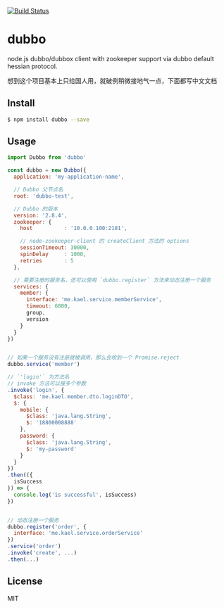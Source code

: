 [![Build Status](https://travis-ci.org/kaelzhang/node-dubbo.svg?branch=master)](https://travis-ci.org/kaelzhang/node-dubbo)
<!-- optional appveyor tst
[![Windows Build Status](https://ci.appveyor.com/api/projects/status/github/kaelzhang/node-dubbo?branch=master&svg=true)](https://ci.appveyor.com/project/kaelzhang/node-dubbo)
-->
<!-- optional npm version
[![NPM version](https://badge.fury.io/js/dubbo.svg)](http://badge.fury.io/js/dubbo)
-->
<!-- optional npm downloads
[![npm module downloads per month](http://img.shields.io/npm/dm/dubbo.svg)](https://www.npmjs.org/package/dubbo)
-->
<!-- optional dependency status
[![Dependency Status](https://david-dm.org/kaelzhang/node-dubbo.svg)](https://david-dm.org/kaelzhang/node-dubbo)
-->

# dubbo

node.js dubbo/dubbox client with zookeeper support via dubbo default hessian protocol.

想到这个项目基本上只给国人用，就破例稍微接地气一点，下面都写中文文档

## Install

```sh
$ npm install dubbo --save
```

## Usage

```js
import Dubbo from 'dubbo'

const dubbo = new Dubbo({
  application: 'my-application-name',

  // Dubbo 父节点名
  root: 'dubbo-test',

  // Dubbo 的版本
  version: '2.8.4',
  zookeeper: {
    host          : '10.0.0.100:2181',

    // node-zookeeper-client 的 createClient 方法的 options
    sessionTimeout: 30000,
    spinDelay     : 1000,
    retries       : 5
  },

  // 需要注册的服务名，还可以使用 `dubbo.register` 方法来动态注册一个服务
  services: {
    member: {
      interface: 'me.kael.service.memberService',
      timeout: 6000,
      group,
      version
    }
  }
})


// 如果一个服务没有注册就被调用，那么会收到一个 Promise.reject
dubbo.service('member')

// `'login'` 为方法名
// invoke 方法可以接多个参数
.invoke('login', {
  $class: 'me.kael.member.dto.loginDTO',
  $: {
    mobile: {
      $class: 'java.lang.String',
      $: '18800008888'
    },
    password: {
      $class: 'java.lang.String',
      $: 'my-password'
    }
  }
})
.then(({
  isSuccess
}) => {
  console.log('is successful', isSuccess)
})


// 动态注册一个服务
dubbo.register('order', {
  interface: 'me.kael.service.orderService'
})
.service('order')
.invoke('create', ...)
.then(...)
```

## License

MIT
